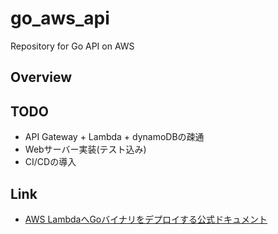 # go_aws_api
Repository for Go API on AWS

## Overview


## TODO
- API Gateway + Lambda + dynamoDBの疎通
- Webサーバー実装(テスト込み)
- CI/CDの導入

## Link
- [AWS LambdaへGoバイナリをデプロイする公式ドキュメント](https://docs.aws.amazon.com/ja_jp/lambda/latest/dg/golang-package.html)